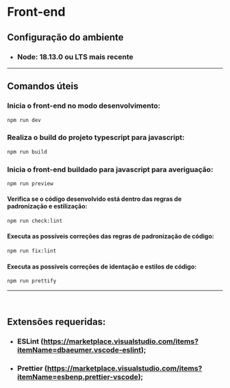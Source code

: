 # **Front-end**

## **Configuração do ambiente**
- ### Node: **18.13.0** ou LTS mais recente

---

## **Comandos úteis**

### Inicia o front-end no modo desenvolvimento:

```bash
npm run dev
```

### Realiza o build do projeto typescript para javascript:

```bash
npm run build
```

### Inicia o front-end buildado para javascript para averiguação:

```bash
npm run preview
```

#### Verifica se o código desenvolvido está dentro das regras de padronização e estilização:

```bash
npm run check:lint
```

#### Executa as possíveis correções das regras de padronização de código:

```bash
npm run fix:lint
```

#### Executa as possíveis correções de identação e estilos de código:

```bash
npm run prettify
```

---

&nbsp;

## **Extensões requeridas:**

  - ### ESLint (<https://marketplace.visualstudio.com/items?itemName=dbaeumer.vscode-eslint>);
  - ### Prettier (<https://marketplace.visualstudio.com/items?itemName=esbenp.prettier-vscode>);
